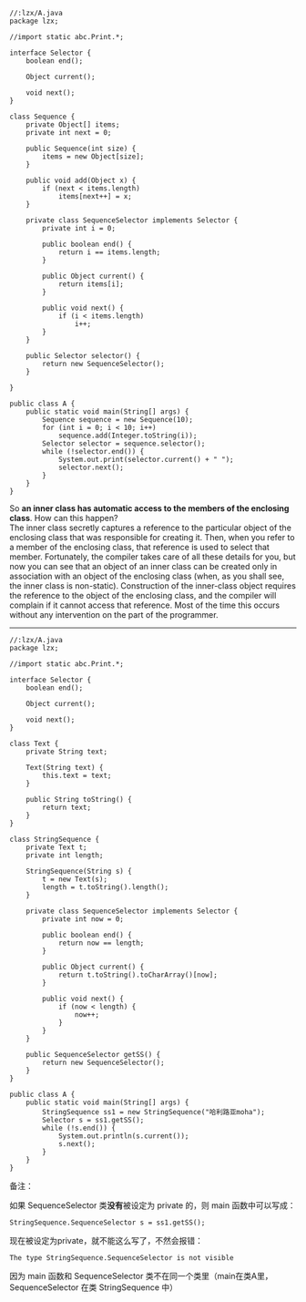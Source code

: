     //:lzx/A.java
    package lzx;
    
    //import static abc.Print.*;
    
    interface Selector {
    	boolean end();
    
    	Object current();
    
    	void next();
    }
    
    class Sequence {
    	private Object[] items;
    	private int next = 0;
    
    	public Sequence(int size) {
    		items = new Object[size];
    	}
    
    	public void add(Object x) {
    		if (next < items.length)
    			items[next++] = x;
    	}
    
    	private class SequenceSelector implements Selector {
    		private int i = 0;
    
    		public boolean end() {
    			return i == items.length;
    		}
    
    		public Object current() {
    			return items[i];
    		}
    
    		public void next() {
    			if (i < items.length)
    				i++;
    		}
    	}
    
    	public Selector selector() {
    		return new SequenceSelector();
    	}
    
    }
    
    public class A {
    	public static void main(String[] args) {
    		Sequence sequence = new Sequence(10);
    		for (int i = 0; i < 10; i++)
    			sequence.add(Integer.toString(i));
    		Selector selector = sequence.selector();
    		while (!selector.end()) {
    			System.out.print(selector.current() + " ");
    			selector.next();
    		}
    	}
    }


So **an inner class has automatic access to the members of the enclosing class**. How can this
happen?   
The inner class secretly captures a reference to the particular object of the enclosing
class that was responsible for creating it. Then, when you refer to a member of the enclosing
class, that reference is used to select that member. Fortunately, the compiler takes care of all
these details for you, but now you can see that an object of an inner class can be created only
in association with an object of the enclosing class (when, as you shall see, the inner class is
non-static). Construction of the inner-class object requires the reference to the object of the
enclosing class, and the compiler will complain if it cannot access that reference. Most of the
time this occurs without any intervention on the part of the programmer.


---

    //:lzx/A.java
    package lzx;
    
    //import static abc.Print.*;
    
    interface Selector {
    	boolean end();
    
    	Object current();
    
    	void next();
    }
    
    class Text {
    	private String text;
    
    	Text(String text) {
    		this.text = text;
    	}
    
    	public String toString() {
    		return text;
    	}
    }
    
    class StringSequence {
    	private Text t;
    	private int length;
    
    	StringSequence(String s) {
    		t = new Text(s);
    		length = t.toString().length();
    	}
    
    	private class SequenceSelector implements Selector {
    		private int now = 0;
    
    		public boolean end() {
    			return now == length;
    		}
    
    		public Object current() {
    			return t.toString().toCharArray()[now];
    		}
    
    		public void next() {
    			if (now < length) {
    				now++;
    			}
    		}
    	}
    
    	public SequenceSelector getSS() {
    		return new SequenceSelector();
    	}
    }
    
    public class A {
    	public static void main(String[] args) {
    		StringSequence ss1 = new StringSequence("哈利路亚moha");
    		Selector s = ss1.getSS();
    		while (!s.end()) {
    			System.out.println(s.current());
    			s.next();
    		}
    	}
    }

备注：

如果 SequenceSelector  类**没有**被设定为 private 的，则 main 函数中可以写成：

	StringSequence.SequenceSelector s = ss1.getSS();
现在被设定为private，就不能这么写了，不然会报错：

	The type StringSequence.SequenceSelector is not visible

因为 main 函数和 SequenceSelector 类不在同一个类里（main在类A里， SequenceSelector  在类 StringSequence 中）

